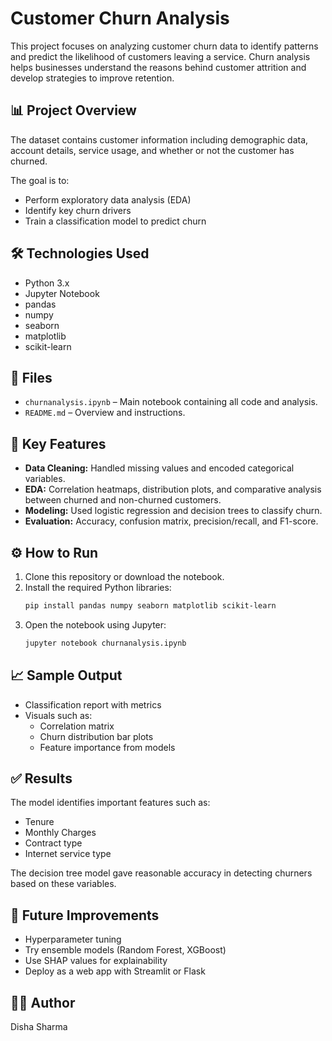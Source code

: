 
# Customer Churn Analysis

This project focuses on analyzing customer churn data to identify patterns and predict the likelihood of customers leaving a service. Churn analysis helps businesses understand the reasons behind customer attrition and develop strategies to improve retention.

## 📊 Project Overview

The dataset contains customer information including demographic data, account details, service usage, and whether or not the customer has churned.

The goal is to:
- Perform exploratory data analysis (EDA)
- Identify key churn drivers
- Train a classification model to predict churn

## 🛠️ Technologies Used

- Python 3.x
- Jupyter Notebook
- pandas
- numpy
- seaborn
- matplotlib
- scikit-learn

## 📁 Files

- `churnanalysis.ipynb` – Main notebook containing all code and analysis.
- `README.md` – Overview and instructions.

## 📌 Key Features

- **Data Cleaning:** Handled missing values and encoded categorical variables.
- **EDA:** Correlation heatmaps, distribution plots, and comparative analysis between churned and non-churned customers.
- **Modeling:** Used logistic regression and decision trees to classify churn.
- **Evaluation:** Accuracy, confusion matrix, precision/recall, and F1-score.

## ⚙️ How to Run

1. Clone this repository or download the notebook.
2. Install the required Python libraries:
   ```bash
   pip install pandas numpy seaborn matplotlib scikit-learn
   ```
3. Open the notebook using Jupyter:
   ```bash
   jupyter notebook churnanalysis.ipynb
   ```

## 📈 Sample Output

- Classification report with metrics
- Visuals such as:
  - Correlation matrix
  - Churn distribution bar plots
  - Feature importance from models

## ✅ Results

The model identifies important features such as:
- Tenure
- Monthly Charges
- Contract type
- Internet service type

The decision tree model gave reasonable accuracy in detecting churners based on these variables.

## 🚀 Future Improvements

- Hyperparameter tuning
- Try ensemble models (Random Forest, XGBoost)
- Use SHAP values for explainability
- Deploy as a web app with Streamlit or Flask

## 👩‍💻 Author

Disha Sharma
